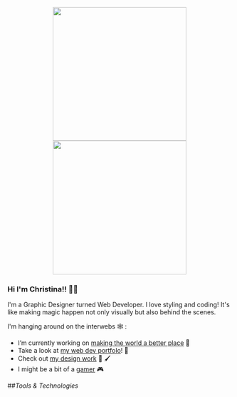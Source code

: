 <p align="center">
<img src="https://media.giphy.com/media/l3mZnuz4coJp8EBBm/giphy.gif" width="300"/>
  <img src="https://media.giphy.com/media/ko7twHhomhk8E/giphy.gif" width="300"/>
  </p>
  

### Hi I'm Christina!! 🦄✨
I'm a Graphic Designer turned Web Developer. I love styling and coding! It's like making magic happen not only visually but also behind the scenes. 

I'm hanging around on the interwebs 🕸️ :

- I’m currently working on [making the world a better place](https://huemanistic.org/) 🌱 
- Take a look at [my web dev portfolo](https://www.christinaharris.dev/)! 📘 
- Check out [my design work](https://christinaharris.design/) 🎨 🖌️ 
- I might be a bit of a [gamer](https://psnprofiles.com/imriven) 🎮 

_##Tools & Technologies_
